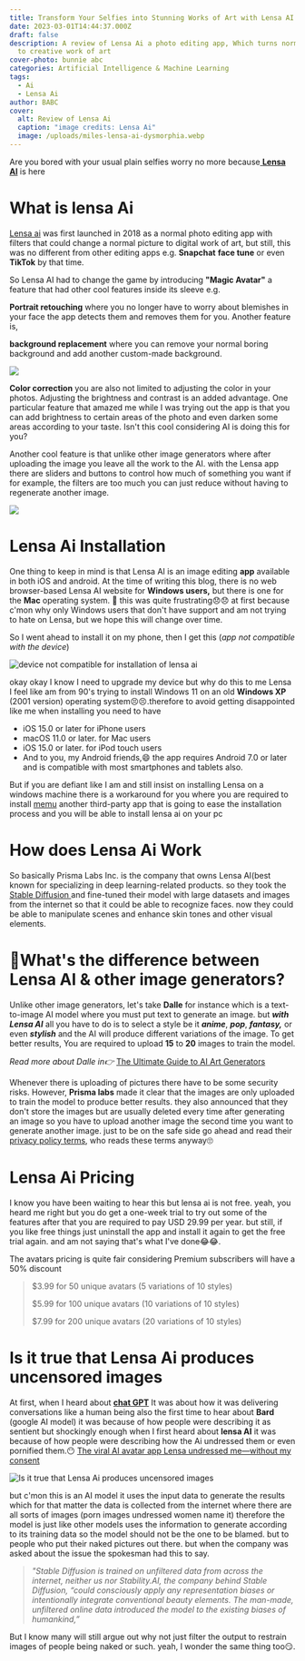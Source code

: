```yaml
---
title: Transform Your Selfies into Stunning Works of Art with Lensa AI
date: 2023-03-01T14:44:37.000Z
draft: false
description: A review of Lensa Ai a photo editing app, Which turns normal images
  to creative work of art
cover-photo: bunnie abc
categories: Artificial Intelligence & Machine Learning
tags:
  - Ai
  - Lensa Ai
author: BABC
cover:
  alt: Review of Lensa Ai
  caption: "image credits: Lensa Ai"
  image: /uploads/miles-lensa-ai-dysmorphia.webp
---
```

Are you bored with your usual plain selfies worry no more because[ **Lensa AI**](https://prisma-ai.com/lensa) is here

# What is lensa Ai

[Lensa ai](https://prisma-ai.com/lensa) was first launched in 2018 as a normal photo editing app with filters that could change a normal picture to digital work of art, but still, this was no different from other editing apps e.g. **Snapchat** **face tune** or even **TikTok** by that time.

So Lensa AI had to change the game by introducing **"Magic Avatar"** a feature that had other cool features inside its sleeve e.g.

**Portrait retouching** where you no longer have to worry about blemishes in your face the app detects them and removes them for you. Another feature is,

**background replacement** where you can remove your normal boring background and add another custom-made background.

![](/uploads/2022-3.webp)

**Color correction** you are also not limited to adjusting the color in your photos. Adjusting the brightness and contrast is an added advantage. One particular feature that amazed me while I was trying out the app is that you can add brightness to certain areas of the photo and even darken some areas according to your taste. Isn't this cool considering AI is doing this for you? 

Another cool feature is that unlike other image generators where after uploading the image you leave all the work to the AI. with the Lensa app there are sliders and buttons to control how much of something you want if for example, the filters are too much you can just reduce without having to regenerate another image.

![](/uploads/lensa.webp)

# Lensa Ai Installation

One thing to keep in mind is that Lensa AI is an image editing **app** available in both iOS and android. At the time of writing this blog, there is no web browser-based Lensa AI website for **Windows users,** but there is one for the **Mac** operating system. 🤨 this was quite frustrating😞😞 at first because c'mon why only Windows users that don't have support and am not trying to hate on Lensa, but we hope this will change over time.

So I went ahead to install it on my phone, then I get this (_app not compatible with the device_)

![device not compatible for installation of lensa ai](/uploads/jsjhhhsjkjkjk.PNG "lensa Ai Installation")

okay okay I know I need to upgrade my device but why do this to me Lensa I feel like am from 90's trying to install Windows 11 on an old **Windows XP** (2001 version) operating system😣😣.therefore to avoid getting disappointed like me when installing you need to have

*  iOS 15.0 or later for iPhone users
* macOS 11.0 or later. for Mac users
* iOS 15.0 or later. for iPod touch users
* And to you, my Android friends,😄 the app requires Android 7.0 or later and is compatible with most smartphones and tablets also.

But if you are defiant like I am and still insist on installing Lensa on a windows machine there is a workaround for you where you are required to install [memu](https://www.memuplay.com/how-to-use-com.lensa.app-on-pc.html#:\~:text=Lensa%3A%20Photo%20Editor%20for%20Perfect%20Pictures%20%2D%20FAQs&text=Use%20Lensa%3A%20Photo%20Editor%20for%20Perfect%20Pictures%20on%20PC%20by,app%20on%20PC%20with%20MEmu) another third-party app that is going to ease the installation process and you will be able to install lensa ai on your pc

# How does Lensa Ai Work

So basically Prisma Labs Inc. is the company that owns Lensa AI(best known for specializing in deep learning-related products. so they took the[ Stable Diffusion ](https://www.blog.bunnieabc.com/posts/what-are-the-best-ai-image-generator-tools/)and fine-tuned their model with large datasets and images from the internet so that it could be able to recognize faces. now they could be able to manipulate scenes and enhance skin tones and other visual elements.

# 🤔What's the difference between Lensa AI & other image generators?

Unlike other image generators, let's take **Dalle** for instance which is a text-to-image AI model where you must put text to generate an image. but **_with Lensa AI_** all you have to do is to select a style be it **_anime_**, **_pop_**, **_fantasy,_** or even **_stylish_** and the AI will produce different variations of the image. To get better results, You are required to upload **15** to **20** images to train the model.

_Read more about Dalle in👉_ [The Ultimate Guide to AI Art Generators](https://www.blog.bunnieabc.com/posts/what-are-the-best-ai-image-generator-tools/ "The Ultimate Guide to AI Art Generators?")

Whenever there is uploading of pictures there have to be some security risks. However, **Prisma labs** made it clear that the images are only uploaded to train the model to produce better results. they also announced that they don't store the images but are usually deleted every time after generating an image so you have to upload another image the second time you want to generate another image. just to be on the safe side go ahead and read their [privacy policy terms](https://lensa-ai.com/terms#:\~:text=You%20acknowledge%20and%20agree%20that,subject%20to%20our%20Privacy%20Policy.&text=TL%3BDR%3A%20You%20can%20upload,no%20ownership%20over%20such%20content.), who reads these terms anyway🙄

# Lensa Ai Pricing

I know you have been waiting to hear this but lensa ai is not free. yeah, you heard me right but you do get a one-week trial to try out some of the features after that you are required to pay USD 29.99 per year. but still, if you like free things just uninstall the app and install it again to get the free trial again. and am not saying that's what I've done😂😂.

The avatars pricing is quite fair considering Premium subscribers will have a 50% discount 

> $3.99 for 50 unique avatars (5 variations of 10 styles)
>
> $5.99 for 100 unique avatars (10 variations of 10 styles)
>
> $7.99 for 200 unique avatars (20 variations of 10 styles)

# Is it true that Lensa Ai produces uncensored images

At first, when I heard about [**chat GPT**](https://www.blog.bunnieabc.com/posts/what-is-chat-gpt-and-why-you-need-it/) It was about how it was delivering conversations like a human being also the first time to hear about **Bard** (google AI model) it was because of how people were describing it as sentient but shockingly enough when I first heard about **lensa AI** it was because of how people were describing how the Ai undressed them or even pornified them.😶 [The viral AI avatar app Lensa undressed me—without my consent](https://www.technologyreview.com/2022/12/12/1064751/the-viral-ai-avatar-app-lensa-undressed-me-without-my-consent/)

![Is it true that Lensa Ai produces uncensored images](/uploads/ab0ecaaa24fac6d70548412e14a74eef.webp "Is it true that Lensa Ai produces uncensored images")

but c'mon this is an AI model it uses the input data to generate the results which for that matter the data is collected from the internet where there are all sorts of images (porn images undressed women name it) therefore the model is just like other models uses the information to generate according to its training data so the model should not be the one to be blamed. but to people who put their naked pictures out there. but when the company was asked about the issue the spokesman had this to say.

> _"Stable Diffusion is trained on unfiltered data from across the internet, neither us nor Stability.AI, the company behind Stable Diffusion, “could consciously apply any representation biases or intentionally integrate conventional beauty elements. The man-made, unfiltered online data introduced the model to the existing biases of humankind,”_

But I know many will still argue out why not just filter the output to restrain images of people being naked or such. yeah, I wonder the same thing too😏.